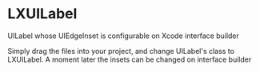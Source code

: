 # LXUILabel
UILabel whose UIEdgeInset is configurable on Xcode interface builder

Simply drag the files into your project, and change UILabel's class to LXUILabel. 
A moment later the insets can be changed on interface builder
